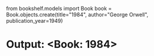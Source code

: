from bookshelf.models import Book
book = Book.objects.create(title="1984", author="George Orwell", publication_year=1949)
# Output: <Book: 1984>
